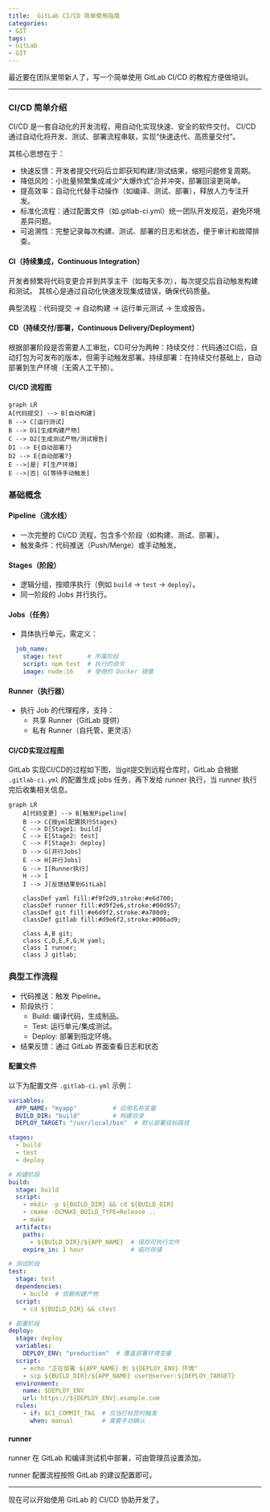 ```yaml
---
title:  GitLab CI/CD 简单使用指南
categories:
- GIT
tags:
- GitLab
- GIT
---
```


最近要在团队里带新人了，写一个简单使用 GitLab CI/CD 的教程方便做培训。

---

### CI/CD 简单介绍

CI/CD 是一套自动化的开发流程，用自动化实现快速、安全的软件交付。
CI/CD 通过自动化将开发、测试、部署流程串联，实现 ​​“快速迭代、高质量交付”​​。

其核心思想在于：

- ​快速反馈​：​	开发者提交代码后立即获知构建/测试结果，缩短问题修复周期。
- 降低风险​：​	小批量频繁集成减少“大爆炸式”合并冲突，部署回滚更简单。
- ​提高效率​：​	自动化代替手动操作（如编译、测试、部署），释放人力专注开发。
- ​标准化流程：​​	通过配置文件（如.gitlab-ci.yml）统一团队开发规范，避免环境差异问题。
- ​可追溯性​：​	完整记录每次构建、测试、部署的日志和状态，便于审计和故障排查。

#### CI（持续集成，Continuous Integration）​​

开发者频繁将代码变更合并到共享主干（如每天多次），每次提交后自动触发构建和测试。
其​核心​是通过自动化快速发现集成错误，确保代码质量。

​典型流程​​：代码提交 → 自动构建 → 运行单元测试 → 生成报告。


#### ​CD（持续交付/部署，Continuous Delivery/Deployment）​
根据部署阶段是否需要人工审批，CD可分为两种：
​持续交付​​：代码通过CI后，自动打包为可发布的版本，但需手动触发部署。
​持续部署​​：在持续交付基础上，自动部署到生产环境（无需人工干预）。

#### CI/CD 流程图
```mermaid
graph LR
A[代码提交] --> B[自动构建]
B --> C[运行测试]
B --> D1[生成构建产物]
C --> D2[生成测试产物/测试报告]
D1 --> E{自动部署?}
D2 --> E{自动部署?}
E -->|是| F[生产环境]
E -->|否| G[等待手动触发]
```

### 基础概念

#### Pipeline（流水线）
- 一次完整的 CI/CD 流程，包含多个阶段（如构建、测试、部署）。
- 触发条件：代码推送（Push/Merge）或手动触发。

#### Stages（阶段）
- 逻辑分组，按顺序执行（例如 `build` -> `test` -> `deploy`）。
- 同一阶段的 Jobs 并行执行。

#### Jobs（任务）
- 具体执行单元，需定义：
```yaml
  job_name:
    stage: test       # 所属阶段
    script: npm test  # 执行的命令
    image: node:16    # 使用的 Docker 镜像
```

#### ​Runner（执行器）
- 执行 Job 的代理程序，支持：
  - ​共享 Runner​​（GitLab 提供）
  - ​私有 Runner​​（自托管，更灵活）

#### CI/CD实现过程图

GitLab 实现CI/CD的过程如下图，当git提交到远程仓库时，GitLab 会根据 `.gitlab-ci.yml` 的配置生成 jobs 任务，再下发给 runner 执行，当 runner 执行完后收集相关信息。

```mermaid
graph LR
    A[代码变更] --> B[触发Pipeline]
    B --> C{按yml配置执行Stages}
    C --> D[Stage1: build]
    C --> E[Stage2: test]
    C --> F[Stage3: deploy]
    D --> G[并行Jobs]
    E --> H[并行Jobs]
    G --> I[Runner执行]
    H --> I
    I --> J[反馈结果到GitLab]

    classDef yaml fill:#f9f2d9,stroke:#e6d700;
    classDef runner fill:#d9f2e6,stroke:#00d957;
    classDef git fill:#e6d9f2,stroke:#a700d9;
    classDef gitlab fill:#d9e6f2,stroke:#006ad9;

    class A,B git;
    class C,D,E,F,G,H yaml;
    class I runner;
    class J gitlab;
```


### 典型工作流程

- ​​代码推送​：​触发 Pipeline。
- ​阶段执行​​：​
   - Build​​: 编译代码，生成制品。
   - ​Test​​: 运行单元/集成测试。
   - ​​Deploy​​: 部署到指定环境。
- ​结果反馈​​：通过 GitLab 界面查看日志和状态


#### 配置文件
以下为配置文件 `.gitlab-ci.yml` 示例：

```yaml
variables:
  APP_NAME: "myapp"          # 应用名称变量
  BUILD_DIR: "build"         # 构建目录
  DEPLOY_TARGET: "/usr/local/bin"  # 默认部署目标路径

stages:
  - build
  - test
  - deploy

# 构建阶段
build:
  stage: build
  script:
    - mkdir -p ${BUILD_DIR} && cd ${BUILD_DIR}
    - cmake -DCMAKE_BUILD_TYPE=Release ..
    - make
  artifacts:
    paths:
      - ${BUILD_DIR}/${APP_NAME}  # 保存可执行文件
    expire_in: 1 hour             # 临时存储

# 测试阶段
test:
  stage: test
  dependencies:
    - build  # 依赖构建产物
  script:
    - cd ${BUILD_DIR} && ctest

# 部署阶段
deploy:
  stage: deploy
  variables:
    DEPLOY_ENV: "production"  # 覆盖部署环境变量
  script:
    - echo "正在部署 ${APP_NAME} 到 ${DEPLOY_ENV} 环境"
    - scp ${BUILD_DIR}/${APP_NAME} user@server:${DEPLOY_TARGET}
  environment:
    name: $DEPLOY_ENV
    url: https://${DEPLOY_ENV}.example.com
  rules:
    - if: $CI_COMMIT_TAG  # 仅当打标签时触发
      when: manual        # 需要手动确认
```
#### runner
runner 在 GitLab 和编译测试机中部署，可由管理员设置添加。

runner 配置流程按照 GitLab 的建议配置即可。

---
现在可以开始使用 GitLab 的 CI/CD 协助开发了。